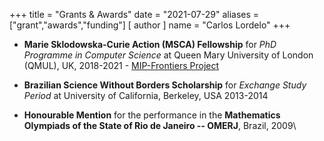 +++
title = "Grants & Awards"
date = "2021-07-29"
aliases = ["grant","awards","funding"]
[ author ]
  name = "Carlos Lordelo"
+++

* __Marie Sklodowska-Curie Action (MSCA) Fellowship__ for _PhD Programme in Computer Science_ at Queen Mary University of London (QMUL), UK, 2018-2021 - [MIP-Frontiers Project](https://mipfrontiers.eu)

* __Brazilian Science Without Borders Scholarship__ for _Exchange Study Period_ at University of California, Berkeley, USA 2013-2014

* __Honourable Mention__ for the performance in the __Mathematics Olympiads of the State of Rio de Janeiro -- OMERJ__, Brazil, 2009\\  


